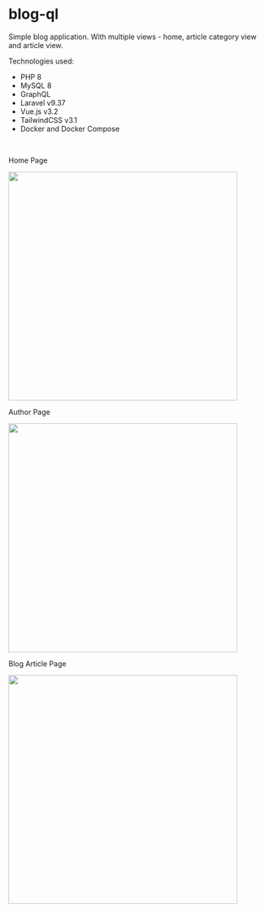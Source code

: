 # blog-ql

<p>Simple blog application. With multiple views - home, article category view and article view.</p>

<p>Technologies used:</p>
<ul>
    <li>PHP 8</li>
    <li>MySQL 8</li>
    <li>GraphQL</li>
    <li>Laravel v9.37</li>
    <li>Vue.js v3.2</li>
    <li>TailwindCSS v3.1</li>
    <li>Docker and Docker Compose</li>
</ul>
<br>

<p>Home Page</p>

<img src="https://user-images.githubusercontent.com/104723218/198362273-ca1f247e-c9d6-4eb7-8b07-3acda37effc4.png" width="450">

<p>Author Page</p>

<img src="https://user-images.githubusercontent.com/104723218/198362075-40ac15f7-23c1-4855-96d0-7b2b1faf69d2.png" width="450">

<p>Blog Article Page</p>

<img src="https://user-images.githubusercontent.com/104723218/198361930-efa3209a-7b45-46b9-8c50-7653e9540027.png" width="450">
